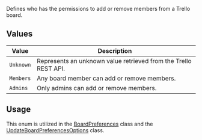 Defines who has the permissions to add or remove members from a Trello board.

## Values
| Value | Description |
| --- | --- |
| `Unknown` | Represents an unknown value retrieved from the Trello REST API. |
| `Members` | Any board member can add or remove members. |
| `Admins` | Only admins can add or remove members. |

## Usage
This enum is utilized in the [BoardPreferences](BoardPreferences) class and the [UpdateBoardPreferencesOptions](UpdateBoardPreferencesOptions) class.
